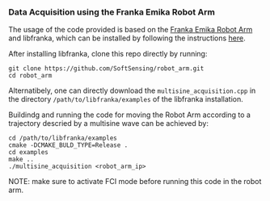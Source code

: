 ### Data Acquisition using the Franka Emika Robot Arm

The usage of the code provided is based on the [Franka Emika Robot Arm](https://robodk.com/robot/Franka/Emika-Panda) and libfranka, which can be installed by following the instructions [here](https://frankaemika.github.io/docs/libfranka.html).

After installing libfranka, clone this repo directly by running:
```
git clone https://github.com/SoftSensing/robot_arm.git
cd robot_arm
```

Alternatibely, one can directly download the `multisine_acquisition.cpp` in the directory `/path/to/libfranka/examples` of the libfranka installation.

Buildindg and running the code for moving the Robot Arm according to a trajectory descried by a multisine wave can be achieved by:
```
cd /path/to/libfranka/examples
cmake -DCMAKE_BULD_TYPE=Release .
cd examples
make ..
./multisine_acquisition <robot_arm_ip>
```

NOTE: make sure to activate FCI mode before running this code in the robot arm.  
